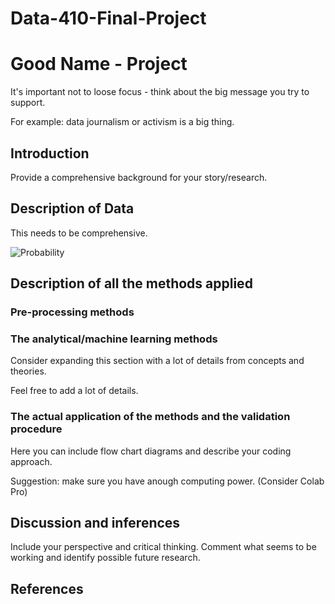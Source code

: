 # Data-410-Final-Project


# Good Name - Project

It's important not to loose focus - think about the big message you try to support. 

For example: data journalism or activism is a big thing.

## Introduction 

Provide a comprehensive background for your story/research.

## Description of Data

This needs to be comprehensive.

![Probability](https://drive.google.com/file/d/1_ggJk1kRK5FXPNsnZ_5tySxHbC9gqcRA/view?usp=sharing)


## Description of all the methods applied

### Pre-processing methods

### The analytical/machine learning methods 

Consider expanding this section with a lot of details from concepts and theories.

Feel free to add a lot of details.

### The actual application of the methods and the validation procedure

Here you can include flow chart diagrams and describe your coding approach.

Suggestion: make sure you have anough computing power.  (Consider Colab Pro)

## Discussion and inferences

Include your perspective and critical thinking. Comment what seems to be working and identify possible future research.

## References
